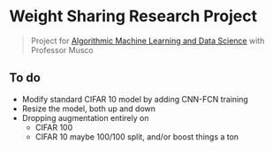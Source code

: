 # Weight Sharing Research Project
> Project for [Algorithmic Machine Learning and Data Science](https://www.chrismusco.com/amlds2023/) with Professor Musco


## To do
- Modify standard CIFAR 10 model by adding CNN-FCN training
- Resize the model, both up and down
- Dropping augmentation entirely on
    - CIFAR 100
    - CIFAR 10 maybe 100/100 split, and/or boost things a ton